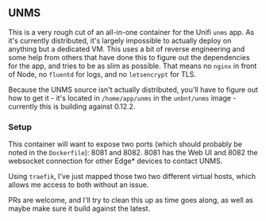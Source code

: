 ## UNMS

This is a very rough cut of an all-in-one container for the Unifi `unms` app. As it's currently distributed, it's largely impossible to actually deploy on anything but a dedicated VM. This uses a bit of reverse engineering and some help from others that have done this to figure out the dependencies for the app, and tries to be as slim as possible. That means no `nginx` in front of Node, no `fluentd` for logs, and no `letsencrypt` for TLS. 

Because the UNMS source isn't actually distributed, you'll have to figure out how to get it - it's located in `/home/app/unms` in the `unbnt/unms` image - currently this is building against 0.12.2.


### Setup

This container will want to expose two ports (which should probably be noted in the `Dockerfile`): 8081 and 8082. 8081 has the Web UI and 8082 the websocket connection for other Edge* devices to contact UNMS. 

Using `traefik`, I've just mapped those two two different virtual hosts, which allows me access to both without an issue. 

PRs are welcome, and I'll try to clean this up as time goes along, as well as maybe make sure it build against the latest. 


